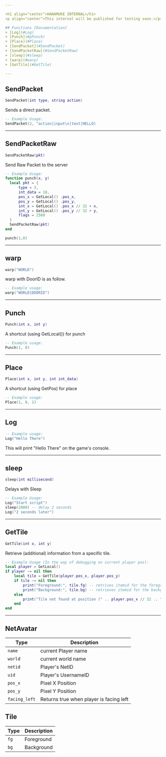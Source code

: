 ```yaml
---

<h1 align="center">HANAMUKE INTERNAL</h1>
<p align="center">This internal will be published for testing soon.</p>

## Functions [Documentation]
+ [Log](#Log)
+ [Punch](#pPunch)
+ [Place](#Place)
+ [SendPacket](#SendPacket)
+ [SendPacketRaw](#SendPacketRaw)  
+ [sleep](#sleep)
+ [warp](#warp)
+ [GetTile](#GetTile)

---
```


## SendPacket
```lua
SendPacket(int type, string action)
```
Sends a direct packet.
```lua
-- Example Usage:
SendPacket(2, "action|input\n|text|HELLO)
```

---

## SendPacketRaw
```lua
SendPacketRaw(pkt)
```
Send Raw Packet to the server
```lua
-- Example Usage:
function punch(x, y)
  local pkt = {
      type = 3,
      int_data = 18,
      pos_x = GetLocal() .pos_x,
      pos_y = GetLocal() .pos_y,
      int_x = GetLocal() .pos_x // 32 + x,
      int_y = GetLocal() .pos_y // 32 + y,
      flags = 2560
  }
  SendPacketRaw(pkt)
end

punch(1,0)
```

---

## warp
```lua
warp("WORLD")
```

warp with DoorID is as follow.
```lua
-- Example usage:
warp("WORLD|DOORID")
```

---

## Punch
```lua
Punch(int x, int y)
```
A shortcut (using GetLocal()) for punch
```lua
-- Example usage:
Punch(1, 0)
```

---

## Place
```lua
Place(int x, int y, int int_data)
```
A shortcut (using GetPos) for place
```lua
-- Example usage:
Place(1, 0, 2)
```

---

## Log
```lua
-- Example usage:
Log("Hello There")
```
This will print "Hello There" on the game's console.

---

## sleep
```lua
sleep(int millisecond)
```
Delays with Sleep
```lua
-- Example Usage:
Log("Start script")
sleep(2000) -- delay 2 seconds
Log("2 seconds later")
```

---

## GetTile
```lua
GetTile(int x, int y)
```
Retrieve (additional) information from a specific tile.
```lua
-- Example Usage (In the way of debugging on current player pos):
local player = GetLocal()
if player ~= nil then
    local tile = GetTile(player.pos_x, player.pos_y)
    if tile ~= nil then
        print("Foreground:", tile.fg) -- retrives itemid for the foreground
        print("Background:", tile.bg) -- retrieves itemid for the background
    else
        print("Tile not found at position (" .. player.pos_x // 32 .. ", " .. player.pos_y // 32 .. ")")
    end
end
```

---

## **NetAvatar**
| Type      | Description |
| --------- | ----------- |
| `name`| current Player name |
| `world`| current world name |
| `netid`| Player's NetID |
| `uid`| Player's UsernameID |
| `pos_x`| Pixel X Position |     
| `pos_y`| Pixel Y Position |
| `facing_left`| Returns true when player is facing left |

## **Tile**
| Type      | Description |
| --------- | ----------- |
| `fg`| Foreground |
| `bg`| Background |
